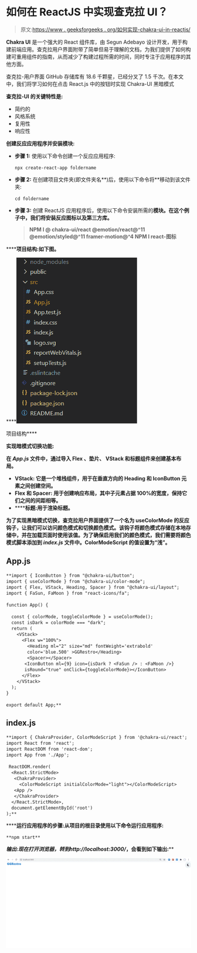 # 如何在 ReactJS 中实现查克拉 UI？

> 原文:[https://www . geeksforgeeks . org/如何实现-chakra-ui-in-reactjs/](https://www.geeksforgeeks.org/how-to-implement-chakra-ui-in-reactjs/)

**Chakra UI** 是一个强大的 React 组件库，由 Segun Adebayo 设计开发，用于构建前端应用。查克拉用户界面附带了简单但易于理解的文档，为我们提供了如何构建可重用组件的指南，从而减少了构建过程所需的时间，同时专注于应用程序的其他方面。

查克拉-用户界面 GitHub 存储库有 18.6 千颗星，已经分叉了 1.5 千次。在本文中，我们将学习如何在点击 React.js 中的按钮时实现 Chakra-UI 黑暗模式

**查克拉-UI 的关键特性是:**

*   简约的
*   风格系统
*   复用性
*   响应性

**创建反应应用程序并安装模块:**

*   **步骤 1:** 使用以下命令创建一个反应应用程序:

    ```
    npx create-react-app foldername
    ```

*   **步骤 2:** 在创建项目文件夹(即文件夹名**)后，使用以下命令将**移动到该文件夹:

    ```
    cd foldername
    ```

*   **步骤 3:** 创建 ReactJS 应用程序后，使用以下命令安装所需的****模块。在这个例子中，我们将安装反应图标以及第三方库。****

    > ****NPM I @ chakra-ui/react @emotion/react@^11 @emotion/styled@^11 framer-motion@^4
    > NPM I react-图标****

******项目结构:**如下图。****

****![](img/f04ae0d8b722a9fff0bd9bd138b29c23.png)

项目结构**** 

******实现暗模式切换功能:******

****在 *App.js* 文件中，通过导入 **Flex** 、**垫片**、 **VStack** 和**标题**组件来创建基本布局。****

*   ******VStack:** 它是一个堆栈组件，用于在垂直方向的 Heading 和 IconButton 元素之间创建空间。****
*   ******Flex 和 Spacer:** 用于创建响应布局，其中子元素占据 100%的宽度，保持它们之间的间距相等。****
*   ******标题:**用于渲染标题。****

****为了实现黑暗模式切换，查克拉用户界面提供了一个名为 useColorMode 的反应钩子，让我们可以访问颜色模式和切换颜色模式。该钩子将颜色模式存储在本地存储中，并在加载页面时使用该值。为了确保启用我们的颜色模式，我们需要将颜色模式脚本添加到 *index.js* 文件中。ColorModeScript 的值设置为“浅”。****

## ****App.js****

```
**import { IconButton } from "@chakra-ui/button";
import { useColorMode } from "@chakra-ui/color-mode";
import { Flex, VStack, Heading, Spacer } from "@chakra-ui/layout";
import { FaSun, FaMoon } from "react-icons/fa";

function App() {

  const { colorMode, toggleColorMode } = useColorMode(); 
  const isDark = colorMode === "dark";
  return (
    <VStack>
      <Flex w="100%">
        <Heading ml="2" size="md" fontWeight='extrabold' 
        color='blue.500' >GGRestro</Heading>
        <Spacer></Spacer>
       <IconButton ml={9} icon={isDark ? <FaSun /> : <FaMoon />} 
       isRound="true" onClick={toggleColorMode}></IconButton>
      </Flex>
    </VStack>
  );
}

export default App;**
```

## ****index.js****

```
**import { ChakraProvider, ColorModeScript } from '@chakra-ui/react';
import React from 'react';
import ReactDOM from 'react-dom';
import App from './App';

 ReactDOM.render(
  <React.StrictMode>
   <ChakraProvider>
     <ColorModeScript initialColorMode="light"></ColorModeScript>
   <App />
   </ChakraProvider>
  </React.StrictMode>,
  document.getElementById('root')
);**
```

******运行应用程序的步骤:**从项目的根目录使用以下命令运行应用程序:****

```
**npm start**
```

******输出:**现在打开浏览器，转到***http://localhost:3000/***，会看到如下输出:****

****![](img/312d92b98e94298bad24b63d046db973.png)****